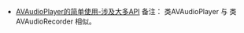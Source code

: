 

* [AVAudioPlayer的简单使用-涉及大多API](http://blog.csdn.net/wkffantasy/article/details/49890793)  备注： 类AVAudioPlayer 与 类AVAudioRecorder 相似。

